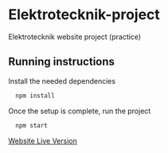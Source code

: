 # Elektrotecknik-project
Elektrotecknik website project (practice)

## Running instructions

Install the needed dependencies

```bash
  npm install
```
    
Once the setup is complete, run the project

```bash
  npm start
```

[Website Live Version](https://elektrotechnik-website.netlify.app/)

